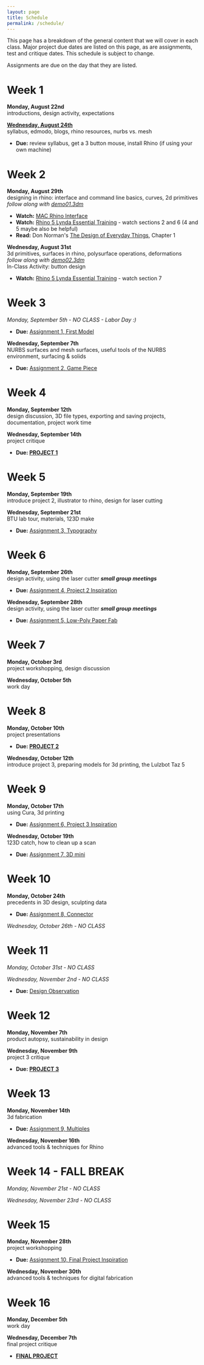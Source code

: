 ```yaml
---
layout: page
title: Schedule
permalink: /schedule/
---
```


This page has a breakdown of the general content that we will cover in each class. Major project due dates are listed on this page, as are assignments, test and critique dates. This schedule is subject to change. 

Assignments are due on the day that they are listed. 

# Week 1
**Monday, August 22nd** <br> introductions, design activity, expectations

**[Wednesday, August 24th](/form-fall-16/intro)** <br> syllabus, edmodo, blogs, rhino resources, nurbs vs. mesh

+ **Due:** review syllabus, get a 3 button mouse, install Rhino (if using your own machine)

# Week 2
**Monday, August 29th** <br> designing in rhino: interface and command line basics, curves, 2d primitives <br> *follow along with [demo01.3dm](/form-fall-16/resources/demo01.3dm)*

+ **Watch:** [MAC Rhino Interface](https://vimeo.com/128160449)
+ **Watch:** [Rhino 5 Lynda Essential Training](https://www.lynda.com/Rhino-tutorials/Rhino-5-Essential-Training/133324-2.html) - watch sections 2 and 6 (4 and 5 maybe also be helpful)
+ **Read:** Don Norman's [The Design of Everyday Things](http://object.ariellehein.com/readings/DesignOfEveryDayThings.pdf), Chapter 1

**Wednesday, August 31st** <br>3d primitives, surfaces in rhino, polysurface operations, deformations <br> *follow along with [demo02.3dm](/form-fall-16/resources/demo02.3dm)*
<br> In-Class Activity: button design

+ **Watch:** [Rhino 5 Lynda Essential Training](https://www.lynda.com/Rhino-tutorials/Rhino-5-Essential-Training/133324-2.html) - watch section 7

# Week 3
*Monday, September 5th - NO CLASS - Labor Day :)*

+ **Due:** [Assignment 1, First Model](/form-fall-16/assignment-1)

**Wednesday, September 7th** <br> NURBS surfaces and mesh surfaces, useful tools of the NURBS environment, surfacing & solids

+ **Due:** [Assignment 2, Game Piece](/form-fall-16/assignment-2)

# Week 4
**Monday, September 12th** <br> design discussion, 3D file types, exporting and saving projects, documentation, project work time

**Wednesday, September 14th** <br> project critique

+ **Due: [PROJECT 1](/form-fall-16/project-1)**

# Week 5
**Monday, September 19th** <br> introduce project 2, illustrator to rhino, design for laser cutting

**Wednesday, September 21st** <br>  BTU lab tour, materials, 123D make

+ **Due:** [Assignment 3, Typography]()

# Week 6
**Monday, September 26th** <br> design activity, using the laser cutter ***small group meetings***

+ **Due:** [Assignment 4, Project 2 Inspiration]()

**Wednesday, September 28th** <br> design activity, using the laser cutter ***small group meetings***

+ **Due:** [Assignment 5, Low-Poly Paper Fab]()

# Week 7
**Monday, October 3rd** <br> project workshopping, design discussion

**Wednesday, October 5th** <br> work day

# Week 8
**Monday, October 10th** <br> project presentations

+ **Due: [PROJECT 2]()**

**Wednesday, October 12th** <br> introduce project 3, preparing models for 3d printing, the Lulzbot Taz 5

# Week 9
**Monday, October 17th** <br> using Cura, 3d printing

+ **Due:** [Assignment 6, Project 3 Inspiration]()

**Wednesday, October 19th** <br> 123D catch, how to clean up a scan

+ **Due:** [Assignment 7, 3D mini]()

# Week 10
**Monday, October 24th** <br> precedents in 3D design, sculpting data

+ **Due:** [Assignment 8, Connector]()

*Wednesday, October 26th - NO CLASS*

# Week 11
*Monday, October 31st - NO CLASS*

*Wednesday, November 2nd - NO CLASS*

+ **Due:** [Design Observation]()

# Week 12
**Monday, November 7th** <br> product autopsy, sustainability in design

**Wednesday, November 9th** <br> project 3 critique

+ **Due: [PROJECT 3]()**

# Week 13
**Monday, November 14th** <br> 3d fabrication

+ **Due:** [Assignment 9, Multiples]()

**Wednesday, November 16th** <br> advanced tools & techniques for Rhino

# Week 14 - FALL BREAK
*Monday, November 21st - NO CLASS*

*Wednesday, November 23rd - NO CLASS*

# Week 15
**Monday, November 28th** <br> project workshopping

+ **Due:** [Assignment 10, Final Project Inspiration]()

**Wednesday, November 30th** <br> advanced tools & techniques for digital fabrication

# Week 16
**Monday, December 5th** <br> work day

**Wednesday, December 7th** <br> final project critique

+ **[FINAL PROJECT]()**
